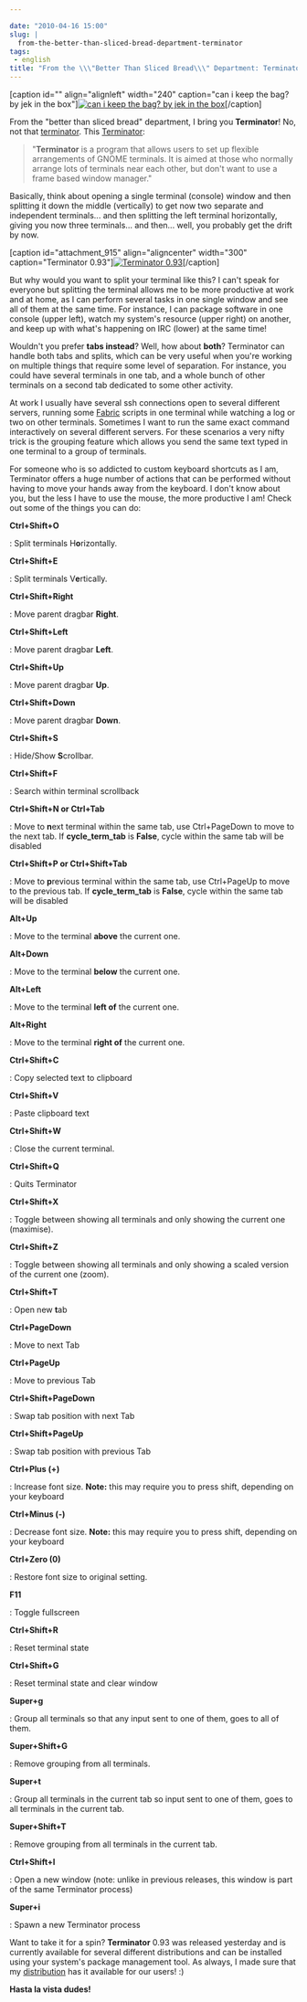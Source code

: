 ```yaml
---

date: "2010-04-16 15:00"
slug: |
  from-the-better-than-sliced-bread-department-terminator
tags:
 - english
title: "From the \\\"Better Than Sliced Bread\\\" Department: Terminator"
---
```


\[caption id="" align="alignleft" width="240" caption="can i keep the
bag? by jek in the box"\][![can i keep the bag? by jek in the
box](http://farm4.static.flickr.com/3148/2885728186_75b4505400_m_d.jpg)](http://www.flickr.com/photos/jek-a-go-go/2885728186/)\[/caption\]

From the "better than sliced bread" department, I bring you
**Terminator**! No, not that
[terminator](http://en.wikipedia.org/wiki/The_Terminator). This
[Terminator](http://bit.ly/aziWwM):

> "**Terminator** is a program that allows users to set up flexible
> arrangements of GNOME terminals. It is aimed at those who normally
> arrange lots of terminals near each other, but don't want to use a
> frame based window manager."

Basically, think about opening a single terminal (console) window and
then splitting it down the middle (vertically) to get now two separate
and independent terminals... and then splitting the left terminal
horizontally, giving you now three terminals... and then... well, you
probably get the drift by now.

\[caption id="attachment_915" align="aligncenter" width="300"
caption="Terminator 0.93"\][![Terminator
0.93](http://www.ogmaciel.com/wp-content/uploads/2010/04/terminator-0.93-300x210.png)](http://www.ogmaciel.com/wp-content/uploads/2010/04/terminator-0.93.png)\[/caption\]

But why would you want to split your terminal like this? I can't speak
for everyone but splitting the terminal allows me to be more productive
at work and at home, as I can perform several tasks in one single window
and see all of them at the same time. For instance, I can package
software in one console (upper left), watch my system's resource (upper
right) on another, and keep up with what's happening on IRC (lower) at
the same time!

Wouldn't you prefer **tabs instead**? Well, how about **both**?
Terminator can handle both tabs and splits, which can be very useful
when you're working on multiple things that require some level of
separation. For instance, you could have several terminals in one tab,
and a whole bunch of other terminals on a second tab dedicated to some
other activity.

At work I usually have several ssh connections open to several different
servers, running some [Fabric](http://bit.ly/dor4KJ) scripts in one
terminal while watching a log or two on other terminals. Sometimes I
want to run the same exact command interactively on several different
servers. For these scenarios a very nifty trick is the grouping feature
which allows you send the same text typed in one terminal to a group of
terminals.

For someone who is so addicted to custom keyboard shortcuts as I am,
Terminator offers a huge number of actions that can be performed without
having to move your hands away from the keyboard. I don't know about
you, but the less I have to use the mouse, the more productive I am!
Check out some of the things you can do:

**Ctrl+Shift+O**

:   Split terminals H**o**rizontally.

**Ctrl+Shift+E**

:   Split terminals V**e**rtically.

**Ctrl+Shift+Right**

:   Move parent dragbar **Right**.

**Ctrl+Shift+Left**

:   Move parent dragbar **Left**.

**Ctrl+Shift+Up**

:   Move parent dragbar **Up**.

**Ctrl+Shift+Down**

:   Move parent dragbar **Down**.

**Ctrl+Shift+S**

:   Hide/Show **S**crollbar.

**Ctrl+Shift+F**

:   Search within terminal scrollback

**Ctrl+Shift+N or Ctrl+Tab**

:   Move to **n**ext terminal within the same tab, use Ctrl+PageDown to
    move to the next tab. If **cycle_term_tab** is **False**, cycle
    within the same tab will be disabled

**Ctrl+Shift+P or Ctrl+Shift+Tab**

:   Move to **p**revious terminal within the same tab, use Ctrl+PageUp
    to move to the previous tab. If **cycle_term_tab** is **False**,
    cycle within the same tab will be disabled

**Alt+Up**

:   Move to the terminal **above** the current one.

**Alt+Down**

:   Move to the terminal **below** the current one.

**Alt+Left**

:   Move to the terminal **left of** the current one.

**Alt+Right**

:   Move to the terminal **right of** the current one.

**Ctrl+Shift+C**

:   Copy selected text to clipboard

**Ctrl+Shift+V**

:   Paste clipboard text

**Ctrl+Shift+W**

:   Close the current terminal.

**Ctrl+Shift+Q**

:   Quits Terminator

**Ctrl+Shift+X**

:   Toggle between showing all terminals and only showing the current
    one (maximise).

**Ctrl+Shift+Z**

:   Toggle between showing all terminals and only showing a scaled
    version of the current one (zoom).

**Ctrl+Shift+T**

:   Open new **t**ab

**Ctrl+PageDown**

:   Move to next Tab

**Ctrl+PageUp**

:   Move to previous Tab

**Ctrl+Shift+PageDown**

:   Swap tab position with next Tab

**Ctrl+Shift+PageUp**

:   Swap tab position with previous Tab

**Ctrl+Plus (+)**

:   Increase font size. **Note:** this may require you to press shift,
    depending on your keyboard

**Ctrl+Minus (-)**

:   Decrease font size. **Note:** this may require you to press shift,
    depending on your keyboard

**Ctrl+Zero (0)**

:   Restore font size to original setting.

**F11**

:   Toggle fullscreen

**Ctrl+Shift+R**

:   Reset terminal state

**Ctrl+Shift+G**

:   Reset terminal state and clear window

**Super+g**

:   Group all terminals so that any input sent to one of them, goes to
    all of them.

**Super+Shift+G**

:   Remove grouping from all terminals.

**Super+t**

:   Group all terminals in the current tab so input sent to one of them,
    goes to all terminals in the current tab.

**Super+Shift+T**

:   Remove grouping from all terminals in the current tab.

**Ctrl+Shift+I**

:   Open a new window (note: unlike in previous releases, this window is
    part of the same Terminator process)

**Super+i**

:   Spawn a new Terminator process

Want to take it for a spin? **Terminator** 0.93 was released yesterday
and is currently available for several different distributions and can
be installed using your system's package management tool. As always, I
made sure that my [distribution](http://bit.ly/bl4dBi) has it available
for our users! :)

**Hasta la vista dudes!**
